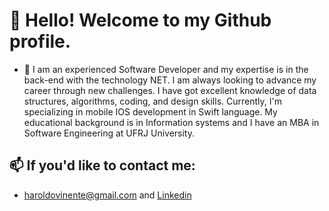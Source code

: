 # 👋 Hello! Welcome to my Github profile.

- 🔭 I am an experienced Software Developer and my expertise is in the back-end with the technology NET. I am always looking to advance my career through new challenges. I have got excellent knowledge of data structures, algorithms, coding, and design skills.
Currently, I'm specializing in mobile IOS development in Swift language. My educational background is in Information systems and I have an MBA in Software Engineering at UFRJ University.


## 📫 If you'd like to contact me:
-  haroldovinente@gmail.com and  <a href="https://www.linkedin.com/in/haroldo-vinente-b959a687" target="_blank">Linkedin</a>
